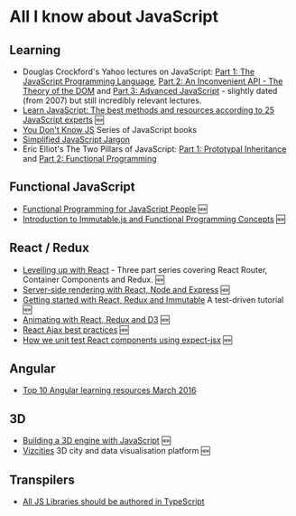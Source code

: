# All I know about JavaScript

## Learning ##
 * Douglas Crockford's Yahoo lectures on JavaScript: [Part 1: The JavaScript Programming Language](https://www.youtube.com/watch?v=v2ifWcnQs6M), [Part 2: An Inconvenient API - The Theory of the DOM](https://www.youtube.com/watch?v=Y2Y0U-2qJMs) and [Part 3: Advanced JavaScript](https://www.youtube.com/watch?v=DwYPG6vreJg) - slightly dated (from 2007) but still incredibly relevant lectures.
 * [Learn JavaScript: The best methods and resources according to 25 JavaScript experts](https://psdtowp.net/learn-javascript.html) :new:
 * [You Don't Know JS](https://github.com/getify/You-Dont-Know-JS) Series of JavaScript books
 * [Simplified JavaScript Jargon](https://github.com/HugoGiraudel/SJSJ)
 * Eric Elliot's The Two Pillars of JavaScript: [Part 1: Prototypal Inheritance](https://medium.com/javascript-scene/the-two-pillars-of-javascript-ee6f3281e7f3#.2oaw14lc5) and [Part 2: Functional Programming](https://medium.com/javascript-scene/the-two-pillars-of-javascript-pt-2-functional-programming-a63aa53a41a4#.6eui0zlbh)

## Functional JavaScript ##
 * [Functional Programming for JavaScript People](https://medium.com/@chetcorcos/functional-programming-for-javascript-people-1915d8775504) :new:
 * [Introduction to Immutable.js and Functional Programming Concepts](https://auth0.com/blog/2016/03/23/intro-to-immutable-js/) :new:

## React / Redux ##
 * [Levelling up with React](https://css-tricks.com/learning-react-router/) - Three part series covering React Router, Container Components and Redux. :new:
 * [Server-side rendering with React, Node and Express](https://www.smashingmagazine.com/2016/03/server-side-rendering-react-node-express/) :new:
 * [Getting started with React, Redux and Immutable](http://www.theodo.fr/blog/2016/03/getting-started-with-react-redux-and-immutable-a-test-driven-tutorial-part-1/) A test-driven tutorial :new:
 * [Animating with React, Redux and D3](http://swizec.com/blog/animating-with-react-redux-and-d3/swizec/6775) :new:
 * [React Ajax best practices](http://andrewhfarmer.com/react-ajax-best-practices/) :new:
 * [How we unit test React components using expect-jsx](https://blog.algolia.com/how-we-unit-test-react-components-using-expect-jsx/) :new:

## Angular ##
  * [Top 10 Angular learning resources March 2016](https://medium.com/@Mybridge/top-10-resources-to-learn-angularjs-from-march-2016-fb2a7cba940e#.28r0cai5k)

## 3D ##
 * [Building a 3D engine with JavaScript](http://www.sitepoint.com/building-3d-engine-javascript/) :new:
 * [Vizcities](https://github.com/vizicities/vizicities) 3D city and data visualisation platform :new:

## Transpilers ##
 * [All JS Libraries should be authored in TypeScript](http://staltz.com/all-js-libraries-should-be-authored-in-typescript.html)
